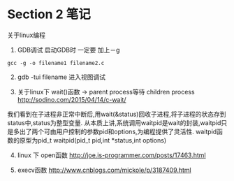 # Section 2 笔记
关于linux编程

1. GDB调试
启动GDB时 一定要 加上－g
```shell
gcc -g -o filename1 filename2.c
```

2. gdb -tui filename
进入视图调试

3. 关于linux下 wait()函数 -> parent process等待 children process
http://sodino.com/2015/04/14/c-wait/

我们看到在子进程非正常中断后,用wait(&status)回收子进程,将子进程的状态存到status中,status为整型变量.
从本质上讲,系统调用waitpid是wait的封装,waitpid只是多出了两个可由用户控制的参数pid和options,为编程提供了灵活性.
waitpid函数的原型为pid_t waitpid(pid_t pid,int *status,int options)



4. linux 下 open函数 
http://joe.is-programmer.com/posts/17463.html

5. execv函数
http://www.cnblogs.com/mickole/p/3187409.html

